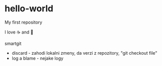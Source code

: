 hello-world
==============

My first repository

I love :coffee: and :pizza:

smartgit
 - discard - zahodi lokalni zmeny, da verzi z repozitory, "git checkout file"
 - log a blame - nejake logy

